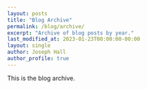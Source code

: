 ```yaml
---
layout: posts
title: "Blog Archive"
permalink: /blog/archive/
excerpt: "Archive of blog posts by year."
last_modified_at: 2023-01-23T00:00:00-00:00
layout: single
author: Joseph Hall
author_profile: true
---
```


This is the blog archive.
